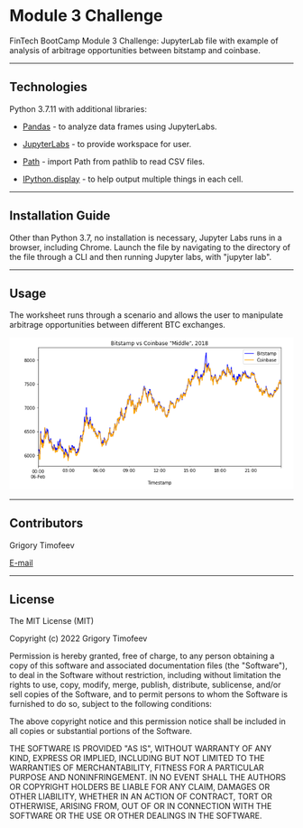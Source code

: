 # Module 3 Challenge

FinTech BootCamp Module 3 Challenge: JupyterLab file with example of analysis of arbitrage opportunities between bitstamp and coinbase.

---

## Technologies

Python 3.7.11 with additional libraries:

* [Pandas](https://pandas.pydata.org/pandas-docs/version/0.23/install.html?msclkid=ff9c78b7babb11eca64153f15c95b1cd/) - to analyze data frames using JupyterLabs.

* [JupyterLabs](https://jupyter.org/install?msclkid=31fe502ebabc11ec946b61bf7f54104d/) - to provide workspace for user.

* [Path](https://docs.python.org/3.7/library/pathlib.html?msclkid=8a1725dababc11ecaaddce36ed74fb30/) - import Path from pathlib to read CSV files.

* [IPython.display](https://ipython.readthedocs.io/en/stable/api/generated/IPython.display.html?msclkid=ad07e72cbabc11ecaad9e35a641d5fdb/) - to help output multiple things in each cell.

---

## Installation Guide

Other than Python 3.7, no installation is necessary, Jupyter Labs runs in a browser, including Chrome.  Launch the file by navigating to the directory of the file through a CLI and then running Jupyter labs, with "jupyter lab".

---

## Usage

The worksheet runs through a scenario and allows the user to manipulate arbitrage opportunities between different BTC exchanges.

![Image of jupyter lab](jupyter_lab_image.PNG)

---

## Contributors

Grigory Timofeev

[E-mail](fintech_github_challenge3@unloca.com)

---

## License

The MIT License (MIT)

Copyright (c) 2022 Grigory Timofeev

Permission is hereby granted, free of charge, to any person obtaining a copy of this software and associated documentation files (the "Software"), to deal in the Software without restriction, including without limitation the rights to use, copy, modify, merge, publish, distribute, sublicense, and/or sell copies of the Software, and to permit persons to whom the Software is furnished to do so, subject to the following conditions:

The above copyright notice and this permission notice shall be included in all copies or substantial portions of the Software.

THE SOFTWARE IS PROVIDED "AS IS", WITHOUT WARRANTY OF ANY KIND, EXPRESS OR IMPLIED, INCLUDING BUT NOT LIMITED TO THE WARRANTIES OF MERCHANTABILITY, FITNESS FOR A PARTICULAR PURPOSE AND NONINFRINGEMENT. IN NO EVENT SHALL THE AUTHORS OR COPYRIGHT HOLDERS BE LIABLE FOR ANY CLAIM, DAMAGES OR OTHER LIABILITY, WHETHER IN AN ACTION OF CONTRACT, TORT OR OTHERWISE, ARISING FROM, OUT OF OR IN CONNECTION WITH THE SOFTWARE OR THE USE OR OTHER DEALINGS IN THE SOFTWARE.